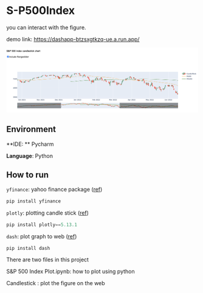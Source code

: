 # S-P500Index

you can interact with the figure.

demo link: https://dashapp-btzsxgtkzq-ue.a.run.app/

![image-20230309160652838](images/image-20230309160652838.png)

## Environment

**IDE: ** Pycharm

**Language**: Python

## How to run

`yfinance`: yahoo finance package ([ref](https://github.com/ranaroussi/yfinance))

```python
pip install yfinance
```

`plotly`: plotting candle stick ([ref](https://plotly.com/graphing-libraries/))

```python
pip install plotly==5.13.1
```

`dash`: plot graph to web ([ref](https://plotly.com/dash/))

```
pip install dash
```



There are two files in this project

S&P 500 Index Plot.ipynb: how to plot using python

Candlestick : plot the figure on the web

